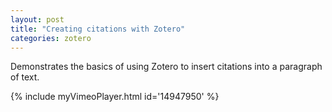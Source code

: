 ```yaml
---
layout: post
title: "Creating citations with Zotero"
categories: zotero
---
```


Demonstrates the basics of using Zotero to insert citations into a paragraph of text.

{% include myVimeoPlayer.html id='14947950' %}
